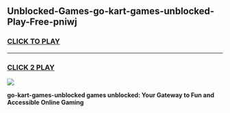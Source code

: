 
## Unblocked-Games-go-kart-games-unblocked-Play-Free-pniwj
<h3>
<a href="https://premium76.site?title=go-kart-games-unblocked&ref=15A">CLICK TO PLAY</a></h3>
<hr>

<h3>
<a href="https://premium76.site?title=go-kart-games-unblocked&ref=15A">CLICK 2 PLAY</a>
  
</h3>

<a href="https://premium76.site?title=go-kart-games-unblocked&ref=15A"><img src="https://clearcache.store/games.png"></a>


**go-kart-games-unblocked games unblocked: Your Gateway to Fun and Accessible Online Gaming**
